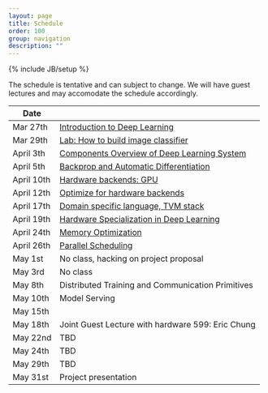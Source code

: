 ```yaml
---
layout: page
title: Schedule
order: 100
group: navigation
description: ""
---
```

{% include JB/setup %}

The schedule is tentative and can subject to change.
We will have guest lectures and may accomodate the schedule accordingly.


| Date         |                                                       		|
|--------------| ---------------------------------------------------------------|
| Mar 27th     |   [Introduction to Deep Learning](pdf/lecture1.pdf)   		|
| Mar 29th     |   [Lab: How to build image classifier](pdf/lab1_mnist.ipynb)	|
| April 3th    |   [Components Overview of Deep Learning System](pdf/lecture3.pdf)         		|
| April 5th    |   [Backprop and Automatic Differentiation](pdf/lecture4.pdf)              		|
| April 10th   |   [Hardware backends: GPU](pdf/lecture5.pdf)                              		|
| April 12th   |   [Optimize for hardware backends](pdf/lecture6.pdf)    |
| April 17th   |   [Domain specific language, TVM stack](pdf/lecture7.pdf) |
| April 19th   |   [Hardware Specialization in Deep Learning](pdf/lecture8.pdf)  |
| April 24th   |   [Memory Optimization](pdf/lecture9.pdf)            		|
| April 26th   |   [Parallel Scheduling](pdf/lecture10.pdf)               |
| May 1st      |   No class, hacking on project proposal                  |
| May 3rd      |   No class                                      	      	|
| May 8th      |   Distributed Training and Communication Primitives   		|
| May 10th     |   Model Serving                                          |
| May 15th     |                                                          |
| May 18th     |   Joint Guest Lecture with hardware 599: Eric Chung      |
| May 22nd     |   TBD                                                 		|
| May 24th     |   TBD                                                 		|
| May 29th     |   TBD                                                 		|
| May 31st     |   Project presentation                                 	|
